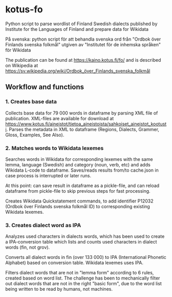 # kotus-fo
Python script to parse wordlist of Finland Swedish dialects published by Institute for the Languages of Finland and prepare data for Wikidata

På svenska: python script för att behandla svenska ord från "Ordbok över Finlands svenska folkmål" utgiven av "Institutet för de inhemska språken" för Wikidata

The publication can be found at https://kaino.kotus.fi/fo/ and is described on Wikipedia at https://sv.wikipedia.org/wiki/Ordbok_över_Finlands_svenska_folkmål

## Workflow and functions
### 1. Creates base data
Collects base data for 79 000 words in dataframe by parsing XML file of publication. XML-files are available for download at https://www.kotus.fi/aineistot/tietoa_aineistoista/sahkoiset_aineistot_kootusti. Parses the metadata in XML to dataframe (Regions, Dialects, Grammer, Gloss, Examples, See Also).

### 2. Matches words to Wikidata lexemes
Searches words in Wikidata for corresponding lexemes with the same lemma, language (Swedish) and category (noun, verb, etc) and adds Wikidata L-code to dataframe. Saves/reads results from/to cache.json in case process is interrupted or later runs. 

At this point: can save result in dataframe as a pickle-file, and can reload dataframe from pickle-file to skip previous steps for fast processing. 

Creates Wikidata Quickstatement commands, to add identifier P12032 (Ordbok över Finlands svenska folkmål ID) to corresponding existing Wikidata lexemes. 

### 3. Creates dialect word as IPA
Analyzes used characters in dialects words, which has been used to create a IPA-conversion table which lists and counts used characters in dialect words (fin, not grov). 

Converts all dialect words in fin (over 133 000) to IPA (International Phonetic Alphabet) based on conversion table. Wikidata lexemes uses IPA. 

Filters dialect words that are not in "lemma form" according to 6 rules, created based on word list. The challenge has been to mechanically filter out dialect words that are not in the right "basic form", due to the word list being written to be read by humans, not machines. 
